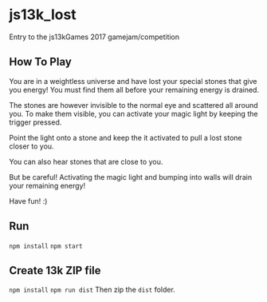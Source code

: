 # js13k_lost

Entry to the js13kGames 2017 gamejam/competition

## How To Play

You are in a weightless universe and have lost your special stones that give you energy!
You must find them all before your remaining energy is drained.

The stones are however invisible to the normal eye and scattered all around you.
To make them visible, you can activate your magic light by keeping the trigger pressed.

Point the light onto a stone and keep the it activated  to pull a lost stone closer to you.

You can also hear stones that are close to you.

But be careful! Activating the magic light and bumping into walls will drain your remaining energy!

Have fun! :)


## Run
`npm install`
`npm start`

## Create 13k ZIP file
`npm install`
`npm run dist`
Then zip the `dist` folder.
